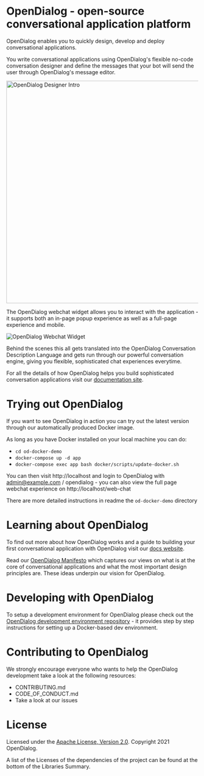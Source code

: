 

# OpenDialog - open-source conversational application platform

OpenDialog enables you to quickly design, develop and deploy conversational applications. 

You write conversational applications using OpenDialog's flexible no-code conversation designer and define the messages that your bot will send the user through OpenDialog's message editor.  

<img src="https://www.opendialog.ai/wp-content/uploads/2021/04/od_intro2-1.gif" width="585px" alt="OpenDialog Designer Intro">

The OpenDialog webchat widget allows you to interact with the application - it supports both an in-page popup experience as well as a full-page experience and mobile. 

<img src="https://www.opendialog.ai/wp-content/uploads/2021/04/webchat_images.png" alt="OpenDialog Webchat Widget">

Behind the scenes this all gets translated into the OpenDialog Conversation Description Language and gets run through our powerful conversation engine, giving you flexible, sophisticated chat experiences everytime. 

For all the details of how OpenDialog helps you build sophisticated conversation applications visit our [documentation site](https://docs.opendialog.ai).


# Trying out OpenDialog

If you want to see OpenDialog in action you can try out the latest version through our automatically produced Docker image. 

As long as you have Docker installed on your local machine you can do:
- `cd od-docker-demo`
- `docker-compose up -d app`
- `docker-compose exec app bash docker/scripts/update-docker.sh`

You can then visit http://localhost and login to OpenDialog with admin@example.com / opendialog - you can also view the full page webchat experience on http://localhost/web-chat

There are more detailed instructions in readme the `od-docker-demo` directory

# Learning about OpenDialog

To find out more about how OpenDialog works and a guide to building your first conversational application with OpenDialog visit our [docs website](https://docs.opendialog.ai). 

Read our [OpenDialog Manifesto](https://www.opendialog.ai/manifesto) which captures our views on what is at the core of conversational applications and what the most important design principles are. These ideas underpin our vision for OpenDialog.

# Developing with OpenDialog

To setup a development environment for OpenDialog please check out the [OpenDialog development environment repository](https://github.com/opendialogai/opendialog-dev-environment) - it provides step by step instructions for setting up a Docker-based dev environment.

# Contributing to OpenDialog

We strongly encourage everyone who wants to help the OpenDialog development take a look at the following resources:
- CONTRIBUTING.md
- CODE_OF_CONDUCT.md
- Take a look at our issues

# License
Licensed under the [Apache License, Version 2.0](https://github.com/opendialogai/opendialog/blob/1.x/LICENSE.txt). Copyright 2021 OpenDialog.

A list of the Licenses of the dependencies of the project can be found at the bottom of the Libraries Summary.

